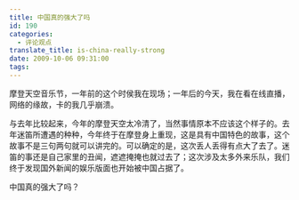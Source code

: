 ```yaml
---
title: 中国真的强大了吗
id: 190
categories:
  - 评论观点
translate_title: is-china-really-strong
date: 2009-10-06 09:31:00
tags:
---
```


摩登天空音乐节，一年前的这个时侯我在现场；一年后的今天，我在看在线直播，网络的缘故，卡的我几乎崩溃。

与去年比较起来，今年的摩登天空太冷清了，当然事情原本不应该这个样子的。去年迷笛所遭遇的种种，今年终于在摩登身上重现，这是具有中国特色的故事，这个故事不是三句两句就可以讲完的。可以确定的是，这次丢人丢得有点大了去了。迷笛的事还是自己家里的丑闻，遮遮掩掩也就过去了；这次涉及太多外来乐队，我们终于发现国外新闻的娱乐版面也开始被中国占据了。

中国真的强大了吗？